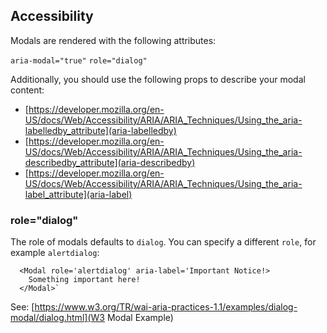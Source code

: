 ## Accessibility

Modals are rendered with the following attributes:

`aria-modal="true"`
`role="dialog"`

Additionally, you should use the following props to describe your modal content:

- [https://developer.mozilla.org/en-US/docs/Web/Accessibility/ARIA/ARIA_Techniques/Using_the_aria-labelledby_attribute](aria-labelledby)
- [https://developer.mozilla.org/en-US/docs/Web/Accessibility/ARIA/ARIA_Techniques/Using_the_aria-describedby_attribute](aria-describedby)
- [https://developer.mozilla.org/en-US/docs/Web/Accessibility/ARIA/ARIA_Techniques/Using_the_aria-label_attribute](aria-label)

### role="dialog"

The role of modals defaults to `dialog`. You can specify a different `role`, for example `alertdialog`:
```
  <Modal role='alertdialog' aria-label='Important Notice!>
    Something important here!
  </Modal>`
```

See: [https://www.w3.org/TR/wai-aria-practices-1.1/examples/dialog-modal/dialog.html](W3 Modal Example)

